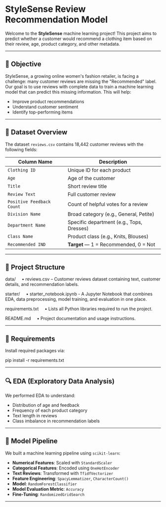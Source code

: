 # StyleSense Review Recommendation Model

Welcome to the **StyleSense** machine learning project! This project aims to predict whether a customer would recommend a clothing item based on their review, age, product category, and other metadata.

---

## 📌 Objective

StyleSense, a growing online women's fashion retailer, is facing a challenge: many customer reviews are missing the "Recommended" label. Our goal is to use reviews with complete data to train a machine learning model that can predict this missing information. This will help:
- Improve product recommendations
- Understand customer sentiment
- Identify top-performing items

---

## 📁 Dataset Overview

The dataset `reviews.csv` contains 18,442 customer reviews with the following fields:

| Column Name                | Description                                   |
|----------------------------|-----------------------------------------------|
| `Clothing ID`              | Unique ID for each product                    |
| `Age`                      | Age of the customer                           |
| `Title`                    | Short review title                            |
| `Review Text`              | Full customer review                          |
| `Positive Feedback Count`  | Count of helpful votes for a review           |
| `Division Name`            | Broad category (e.g., General, Petite)        |
| `Department Name`          | Specific department (e.g., Tops, Dresses)     |
| `Class Name`               | Product class (e.g., Knits, Blouses)          |
| `Recommended IND`          | **Target** — 1 = Recommended, 0 = Not         |

---

## 📁 Project Structure

data/
    • reviews.csv – Customer reviews dataset containing text, customer details, and recommendation labels.
    
starter/
    • starter_notebook.ipynb - A Jupyter Notebook that combines EDA, data preprocessing, model training, and evaluation in one place.

requirements.txt
    • Lists all Python libraries required to run the project.

README.md
    • Project documentation and usage instructions.

---

## 🧪 Requirements

Install required packages via:

pip install -r requirements.txt

---

## 🔍 EDA (Exploratory Data Analysis)

We performed EDA to understand:
- Distribution of age and feedback
- Frequency of each product category
- Text length in reviews
- Class imbalance in recommendation labels

---

## 🧪 Model Pipeline

We built a machine learning pipeline using `scikit-learn`:

- **Numerical Features**: Scaled with `StandardScaler`
- **Categorical Features**: Encoded using `OneHotEncoder`
- **Text Reviews**: Transformed with `TfidfVectorizer`
- **Feature Engineering**: `SpacyLemmatizer`, `CharacterCount()`
- **Model**: `RandomForestClassifier` 
- **Model Evaluation Metric**: `Accuracy` 
- **Fine-Tuning**: `RandomizedGridSearch` 

---

